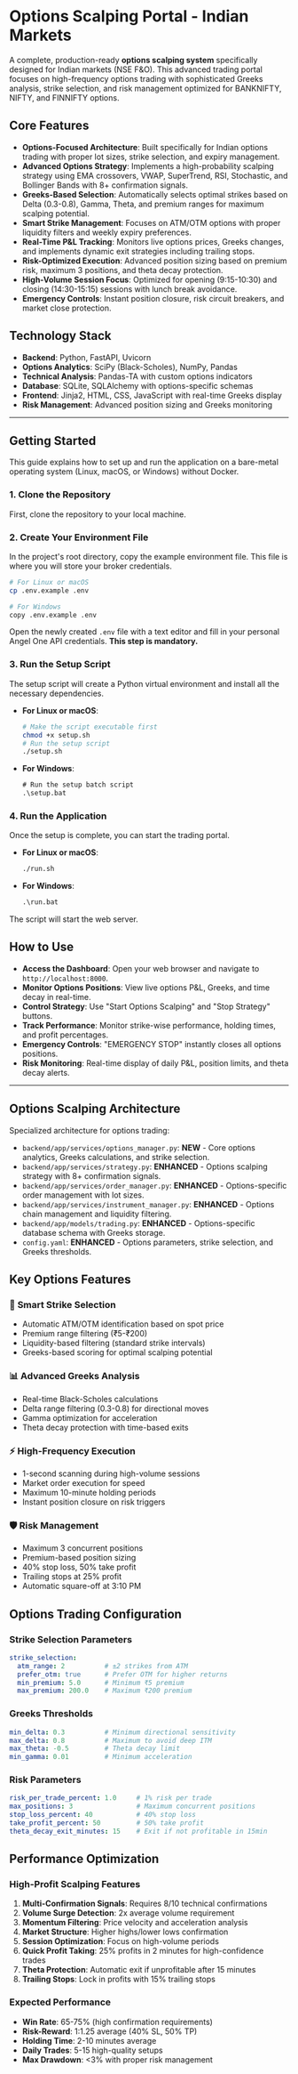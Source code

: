 # Options Scalping Portal - Indian Markets

A complete, production-ready **options scalping system** specifically designed for Indian markets (NSE F&O). This advanced trading portal focuses on high-frequency options trading with sophisticated Greeks analysis, strike selection, and risk management optimized for BANKNIFTY, NIFTY, and FINNIFTY options.

## Core Features

-   **Options-Focused Architecture**: Built specifically for Indian options trading with proper lot sizes, strike selection, and expiry management.
-   **Advanced Options Strategy**: Implements a high-probability scalping strategy using EMA crossovers, VWAP, SuperTrend, RSI, Stochastic, and Bollinger Bands with 8+ confirmation signals.
-   **Greeks-Based Selection**: Automatically selects optimal strikes based on Delta (0.3-0.8), Gamma, Theta, and premium ranges for maximum scalping potential.
-   **Smart Strike Management**: Focuses on ATM/OTM options with proper liquidity filters and weekly expiry preferences.
-   **Real-Time P&L Tracking**: Monitors live options prices, Greeks changes, and implements dynamic exit strategies including trailing stops.
-   **Risk-Optimized Execution**: Advanced position sizing based on premium risk, maximum 3 positions, and theta decay protection.
-   **High-Volume Session Focus**: Optimized for opening (9:15-10:30) and closing (14:30-15:15) sessions with lunch break avoidance.
-   **Emergency Controls**: Instant position closure, risk circuit breakers, and market close protection.

## Technology Stack

-   **Backend**: Python, FastAPI, Uvicorn
-   **Options Analytics**: SciPy (Black-Scholes), NumPy, Pandas
-   **Technical Analysis**: Pandas-TA with custom options indicators
-   **Database**: SQLite, SQLAlchemy with options-specific schemas
-   **Frontend**: Jinja2, HTML, CSS, JavaScript with real-time Greeks display
-   **Risk Management**: Advanced position sizing and Greeks monitoring

---

## Getting Started

This guide explains how to set up and run the application on a bare-metal operating system (Linux, macOS, or Windows) without Docker.

### **1. Clone the Repository**

First, clone the repository to your local machine.

### **2. Create Your Environment File**

In the project's root directory, copy the example environment file. This file is where you will store your broker credentials.

```sh
# For Linux or macOS
cp .env.example .env

# For Windows
copy .env.example .env
```

Open the newly created `.env` file with a text editor and fill in your personal Angel One API credentials. **This step is mandatory.**

### **3. Run the Setup Script**

The setup script will create a Python virtual environment and install all the necessary dependencies.

-   **For Linux or macOS**:
    ```sh
    # Make the script executable first
    chmod +x setup.sh
    # Run the setup script
    ./setup.sh
    ```

-   **For Windows**:
    ```cmd
    # Run the setup batch script
    .\setup.bat
    ```

### **4. Run the Application**

Once the setup is complete, you can start the trading portal.

-   **For Linux or macOS**:
    ```sh
    ./run.sh
    ```

-   **For Windows**:
    ```cmd
    .\run.bat
    ```

The script will start the web server.

## How to Use

-   **Access the Dashboard**: Open your web browser and navigate to `http://localhost:8000`.
-   **Monitor Options Positions**: View live options P&L, Greeks, and time decay in real-time.
-   **Control Strategy**: Use "Start Options Scalping" and "Stop Strategy" buttons.
-   **Track Performance**: Monitor strike-wise performance, holding times, and profit percentages.
-   **Emergency Controls**: "EMERGENCY STOP" instantly closes all options positions.
-   **Risk Monitoring**: Real-time display of daily P&L, position limits, and theta decay alerts.
---

## Options Scalping Architecture

Specialized architecture for options trading:

-   `backend/app/services/options_manager.py`: **NEW** - Core options analytics, Greeks calculations, and strike selection.
-   `backend/app/services/strategy.py`: **ENHANCED** - Options scalping strategy with 8+ confirmation signals.
-   `backend/app/services/order_manager.py`: **ENHANCED** - Options-specific order management with lot sizes.
-   `backend/app/services/instrument_manager.py`: **ENHANCED** - Options chain management and liquidity filtering.
-   `backend/app/models/trading.py`: **ENHANCED** - Options-specific database schema with Greeks storage.
-   `config.yaml`: **ENHANCED** - Options parameters, strike selection, and Greeks thresholds.

## Key Options Features

### 🎯 **Smart Strike Selection**
- Automatic ATM/OTM identification based on spot price
- Premium range filtering (₹5-₹200)
- Liquidity-based filtering (standard strike intervals)
- Greeks-based scoring for optimal scalping potential

### 📊 **Advanced Greeks Analysis**
- Real-time Black-Scholes calculations
- Delta range filtering (0.3-0.8) for directional moves
- Gamma optimization for acceleration
- Theta decay protection with time-based exits

### ⚡ **High-Frequency Execution**
- 1-second scanning during high-volume sessions
- Market order execution for speed
- Maximum 10-minute holding periods
- Instant position closure on risk triggers

### 🛡️ **Risk Management**
- Maximum 3 concurrent positions
- Premium-based position sizing
- 40% stop loss, 50% take profit
- Trailing stops at 25% profit
- Automatic square-off at 3:10 PM

## Options Trading Configuration

### Strike Selection Parameters
```yaml
strike_selection:
  atm_range: 2          # ±2 strikes from ATM
  prefer_otm: true      # Prefer OTM for higher returns
  min_premium: 5.0      # Minimum ₹5 premium
  max_premium: 200.0    # Maximum ₹200 premium
```

### Greeks Thresholds
```yaml
min_delta: 0.3          # Minimum directional sensitivity
max_delta: 0.8          # Maximum to avoid deep ITM
max_theta: -0.5         # Theta decay limit
min_gamma: 0.01         # Minimum acceleration
```

### Risk Parameters
```yaml
risk_per_trade_percent: 1.0     # 1% risk per trade
max_positions: 3                # Maximum concurrent positions
stop_loss_percent: 40           # 40% stop loss
take_profit_percent: 50         # 50% take profit
theta_decay_exit_minutes: 15    # Exit if not profitable in 15min
```

## Performance Optimization

### High-Profit Scalping Features
1. **Multi-Confirmation Signals**: Requires 8/10 technical confirmations
2. **Volume Surge Detection**: 2x average volume requirement
3. **Momentum Filtering**: Price velocity and acceleration analysis
4. **Market Structure**: Higher highs/lower lows confirmation
5. **Session Optimization**: Focus on high-volume periods
6. **Quick Profit Taking**: 25% profits in 2 minutes for high-confidence trades
7. **Theta Protection**: Automatic exit if unprofitable after 15 minutes
8. **Trailing Stops**: Lock in profits with 15% trailing stops

### Expected Performance
- **Win Rate**: 65-75% (high confirmation requirements)
- **Risk-Reward**: 1:1.25 average (40% SL, 50% TP)
- **Holding Time**: 2-10 minutes average
- **Daily Trades**: 5-15 high-quality setups
- **Max Drawdown**: <3% with proper risk management
